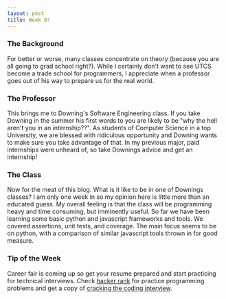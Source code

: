 ```yaml
---
layout: post
title: Week 0!
---
```


### The Background
For better or worse, many classes concentrate on theory (because you are all going to grad school right?).  While I certainly don't want to see UTCS become a trade school for programmers, I appreciate when a professor goes out of his way to prepare us for the real world.  

### The Professor
This brings me to Downing's Software Engineering class.  If you take Downing in the summer his first words to you are likely to be "why the hell aren't you in an internship??".  As students of Computer Science in a top University, we are blessed with ridiculous opportunity and Downing wants to make sure you take advantage of that.  In my previous major, paid internships were unheard of, so take Downings advice and get an internship!

### The Class
Now for the meat of this blog.  What is it like to be in one of Downings classes?  I am only one week in so my opinion here is little more than an educated guess.  My overall feeling is that the class will be programming heavy and time consuming, but imminently useful.  So far we have been learning some basic python and javascript frameworks and tools.  We covered assertions, unit tests, and coverage.  The main focus seems to be on python, with a comparison of similar javascript tools thrown in for good measure.

### Tip of the Week
Career fair is coming up so get your resume prepared and start practicing for technical interviews.  Check [hacker rank](https://www.hackerrank.com/) for practice programming problems and get a copy of [cracking the coding interview](http://www.amazon.com/Cracking-Coding-Interview-Programming-Questions/dp/098478280X).
